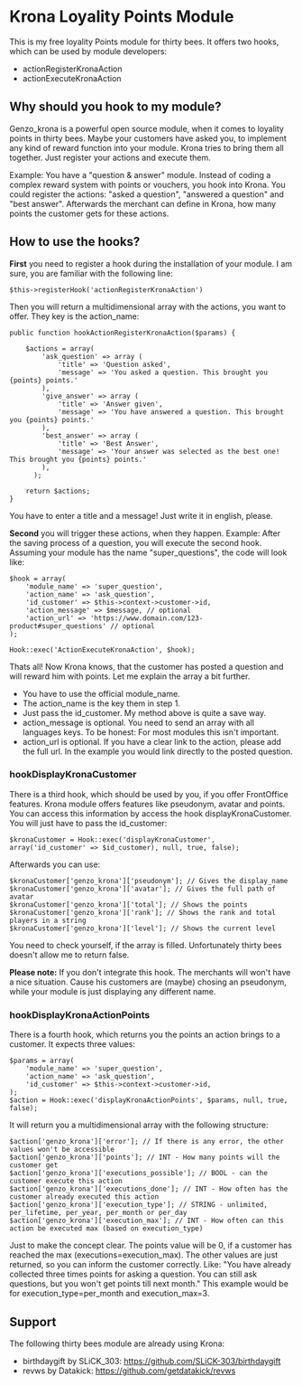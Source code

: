# Krona Loyality Points Module
This is my free loyality Points module for thirty bees. It offers two hooks, which can be used by module developers:

 - actionRegisterKronaAction
 - actionExecuteKronaAction

## Why should you hook to my module?
Genzo_krona is a powerful open source module, when it comes to loyality points in thirty bees. Maybe your customers have asked you, to implement any kind of reward function into your module. Krona tries to bring them all together. Just register your actions and execute them.

Example: You have a "question & answer" module. Instead of coding a complex reward system with points or vouchers, you hook into Krona. You could register the actions: "asked a question", "answered a question" and "best answer". Afterwards the merchant can define in Krona, how many points the customer gets for these actions.

## How to use the hooks?
**First** you need to register a hook during the installation of your module. I am sure, you are familiar with the following line:

    $this->registerHook('actionRegisterKronaAction')
Then you will return a multidimensional array with the actions, you want to offer. They key is the action_name:

    public function hookActionRegisterKronaAction($params) {  
  
	    $actions = array(  
	        'ask_question' => array (
	            'title' => 'Question asked',
	            'message' => 'You asked a question. This brought you {points} points.'
	        ),
	        'give_answer' => array (
	            'title' => 'Answer given',
	            'message' => 'You have answered a question. This brought you {points} points.'
	        ),    
	        'best_answer' => array (
	            'title' => 'Best Answer',
	            'message' => 'Your answer was selected as the best one! This brought you {points} points.'
	        ),
		  );
	 
	    return $actions;  
	}
	
You have to enter a title and a message! Just write it in english, please.

**Second**  you will trigger these actions, when they happen. Example: After the saving process of a question, you will execute the second hook. Assuming your module has the name "super_questions", the code will look like:

    $hook = array(  
	    'module_name' => 'super_question',  
	    'action_name' => 'ask_question',  
	    'id_customer' => $this->context->customer->id,  
	    'action_message' => $message, // optional
	    'action_url' => 'https://www.domain.com/123-product#super_questions' // optional  
	);  
  
	Hook::exec('ActionExecuteKronaAction', $hook);

Thats all! Now Krona knows, that the customer has posted a question and will reward him with points. Let me explain the array a bit further. 

 - You have to use the official module_name.
 - The action_name is the key them in step 1. 
 - Just pass the id_customer. My method above is quite a save way.
 - action_message is optional. You need to send an array with all languages keys. To be honest: For most modules this isn't important.
 - action_url is optional. If you have a clear link to the action, please add the full url. In the example you would link directly to the posted question.

### hookDisplayKronaCustomer
There is a third hook, which should be used by you, if you offer FrontOffice features. Krona module offers features like pseudonym, avatar and points. You can access this information by access the hook displayKronaCustomer. You will just have to pass the id_customer:

    $kronaCustomer = Hook::exec('displayKronaCustomer', array('id_customer' => $id_customer), null, true, false);

Afterwards you can use:
    
    $kronaCustomer['genzo_krona']['pseudonym']; // Gives the display_name
    $kronaCustomer['genzo_krona']['avatar']; // Gives the full path of avatar
    $kronaCustomer['genzo_krona']['total']; // Shows the points
    $kronaCustomer['genzo_krona']['rank']; // Shows the rank and total players in a string
    $kronaCustomer['genzo_krona']['level']; // Shows the current level
    
You need to check yourself, if the array is filled. Unfortunately thirty bees doesn't allow me to return false.

**Please note:** If you don't integrate this hook. The merchants will won't have a nice situation. Cause his customers are (maybe) chosing an pseudonym, while your module is just displaying any different name.

### hookDisplayKronaActionPoints
There is a fourth hook, which returns you the points an action brings to a customer. It expects three values:

    $params = array(
        'module_name' => 'super_question',
        'action_name' => 'ask_question',
        'id_customer' => $this->context->customer->id,
    );
    $action = Hook::exec('displayKronaActionPoints', $params, null, true, false);

It will return you a multidimensional array with the following structure:

    $action['genzo_krona']['error']; // If there is any error, the other values won't be accessible
    $action['genzo_krona']['points']; // INT - How many points will the customer get
    $action['genzo_krona']['executions_possible']; // BOOL - can the customer execute this action
    $action['genzo_krona']['executions_done']; // INT - How often has the customer already executed this action
    $action['genzo_krona']['execution_type']; // STRING - unlimited, per_lifetime, per_year, per_month or per_day
    $action['genzo_krona']['execution_max']; // INT - How often can this action be executed max (based on execution_type)
    
Just to make the concept clear. The points value will be 0, if a customer has reached the max (executions=execution_max).
The other values are just returned, so you can inform the customer correctly. Like: "You have already collected three times points for asking
a question. You can still ask questions, but you won't get points till next month." This example would be for
execution_type=per_month and execution_max=3.
    
## Support
The following thirty bees module are already using Krona:

- birthdaygift by SLiCK_303: https://github.com/SLiCK-303/birthdaygift
- revws by Datakick: https://github.com/getdatakick/revws
